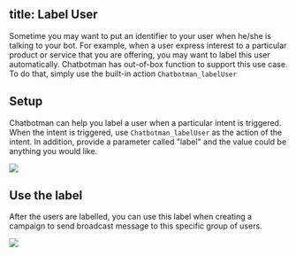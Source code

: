 title: Label User
---

Sometime you may want to put an identifier to your user when he/she is talking to your bot. For example, when a user express interest to a particular product or service that you are offering, you may want to label this user automatically. Chatbotman has out-of-box function to support this use case. To do that, simply use the built-in action `Chatbotman_labelUser`

## Setup

Chatbotman can help you label a user when a particular intent is triggered. When the intent is triggered, use `Chatbotman_labelUser` as the action of the intent. In addition, provide a parameter called "label" and the value could be anything you would like.

![](/images/advance_usage/label_user/configure_action.png)


## Use the label

After the users are labelled, you can use this label when creating a campaign to send broadcast message to this specific group of users.

![](/images/advance_usage/label_user/use_the_label.png)
